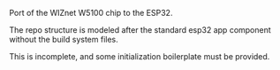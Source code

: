 Port of the WIZnet W5100 chip to the ESP32.

The repo structure is modeled after the standard
esp32 app component without the build system files.

This is incomplete, and some initialization
boilerplate must be provided.
